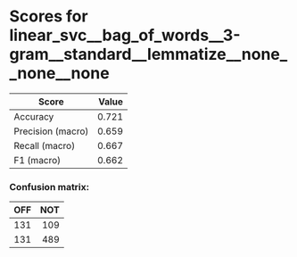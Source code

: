 # Scores for linear_svc__bag_of_words__3-gram__standard__lemmatize__none__none__none
|      Score      |Value|
|-----------------|----:|
|Accuracy         |0.721|
|Precision (macro)|0.659|
|Recall (macro)   |0.667|
|F1 (macro)       |0.662|

### Confusion matrix:
|OFF|NOT|
|--:|--:|
|131|109|
|131|489|
